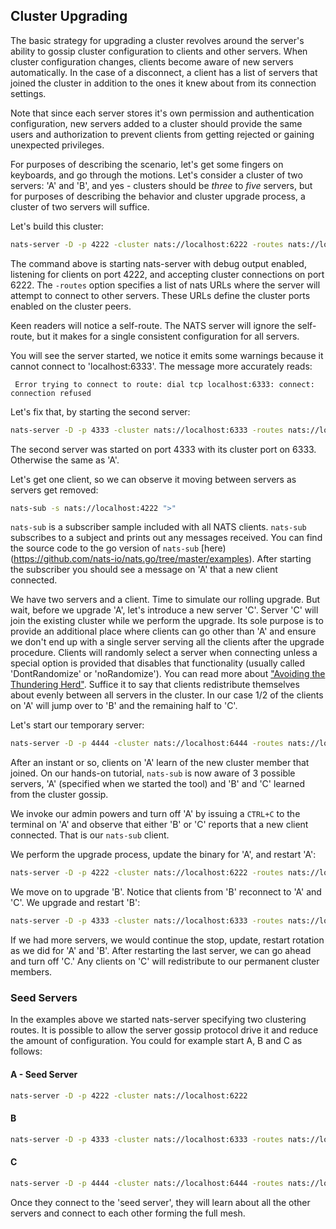 ## Cluster Upgrading

The basic strategy for upgrading a cluster revolves around the server's ability to gossip cluster configuration to clients and other servers. When cluster configuration changes, clients become aware of new servers automatically. In the case of a disconnect, a client has a list of servers that joined the cluster in addition to the ones it knew about from its connection settings. 

Note that since each server stores it's own permission and authentication configuration, new servers added to a cluster should provide the same users and authorization to prevent clients from getting rejected or gaining unexpected privileges.

For purposes of describing the scenario, let's get some fingers on keyboards, and go through the motions. Let's consider a cluster of two servers: 'A' and 'B', and yes - clusters should be *three* to *five* servers, but for purposes of describing the behavior and cluster upgrade process, a cluster of two servers will suffice. 

Let's build this cluster:

```bash
nats-server -D -p 4222 -cluster nats://localhost:6222 -routes nats://localhost:6222,nats://localhost:6333
```

The command above is starting nats-server with debug output enabled, listening for clients on port 4222, and accepting cluster connections on port 6222. The `-routes` option specifies a list of nats URLs where the server will attempt to connect
to other servers. These URLs define the cluster ports enabled on the cluster peers.

Keen readers will notice a self-route. The NATS server will ignore the self-route, but it makes for a single consistent configuration for all servers.

You will see the server started, we notice it emits some warnings because it cannot connect to 'localhost:6333'. The message more accurately reads:

```ascii
 Error trying to connect to route: dial tcp localhost:6333: connect: connection refused
```

Let's fix that, by starting the second server:
```bash
nats-server -D -p 4333 -cluster nats://localhost:6333 -routes nats://localhost:6222,nats://localhost:6333
```
The second server was started on port 4333 with its cluster port on 6333. Otherwise the same as 'A'.

Let's get one client, so we can observe it moving between servers as servers get removed:
```bash
nats-sub -s nats://localhost:4222 ">"
```

`nats-sub` is a subscriber sample included with all NATS clients. `nats-sub` subscribes to a subject and prints out any messages received. You can find the source code to the go version of `nats-sub` [here)(https://github.com/nats-io/nats.go/tree/master/examples).  After starting the subscriber you should see a message on 'A' that a new client connected.

We have two servers and a client. Time to simulate our rolling upgrade. But wait, before we upgrade 'A', let's introduce a new server 'C'.  Server 'C' will join the existing cluster while we perform the upgrade. Its sole purpose is to provide an additional place where clients can go other than 'A' and ensure we don't end up with a single server serving all the clients after the upgrade procedure. Clients will randomly select a server when connecting unless a special option is provided that disables that functionality (usually called 'DontRandomize' or 'noRandomize'). You can read more about ["Avoiding the Thundering Herd"](/developer/reconnect/random.md/).
Suffice it to say that clients redistribute themselves about evenly between all servers in the cluster. In our case 1/2 of the clients on 'A' will jump over to 'B' and the remaining half to 'C'.

Let's start our temporary server:

```bash
nats-server -D -p 4444 -cluster nats://localhost:6444 -routes nats://localhost:6222,nats://localhost:6333
```

After an instant or so, clients on 'A' learn of the new cluster member that joined. On our hands-on  tutorial, `nats-sub` is now aware of 3 possible servers, 'A' (specified when we started the tool) and 'B' and 'C' learned from the cluster gossip.

We invoke our admin powers and turn off 'A' by issuing a `CTRL+C` to the terminal on 'A' and observe that either 'B' or 'C' reports that a new client connected. That is our `nats-sub` client.

We perform the upgrade process, update the binary for 'A', and restart 'A':

```bash
nats-server -D -p 4222 -cluster nats://localhost:6222 -routes nats://localhost:6222,nats://localhost:6333
```

We move on to upgrade 'B'. Notice that clients from 'B' reconnect to 'A' and 'C'. We upgrade and restart 'B':

```bash
nats-server -D -p 4333 -cluster nats://localhost:6333 -routes nats://localhost:6222,nats://localhost:6333
```

If we had more servers, we would continue the stop, update, restart rotation as we did for 'A' and 'B'.  After restarting the last server, we can go ahead and turn off 'C.' Any clients on 'C' will redistribute to our permanent cluster members.


### Seed Servers

In the examples above we started nats-server specifying two clustering routes. It is possible to allow the server gossip protocol drive it and reduce the amount of configuration. You could for example start A, B and C as follows:

#### A - Seed Server
```bash
nats-server -D -p 4222 -cluster nats://localhost:6222
```

#### B
```bash
nats-server -D -p 4333 -cluster nats://localhost:6333 -routes nats://localhost:6222
```

#### C
```bash
nats-server -D -p 4444 -cluster nats://localhost:6444 -routes nats://localhost:6222
```

Once they connect to the 'seed server', they will learn about all the other servers and connect to each other forming the full mesh.
